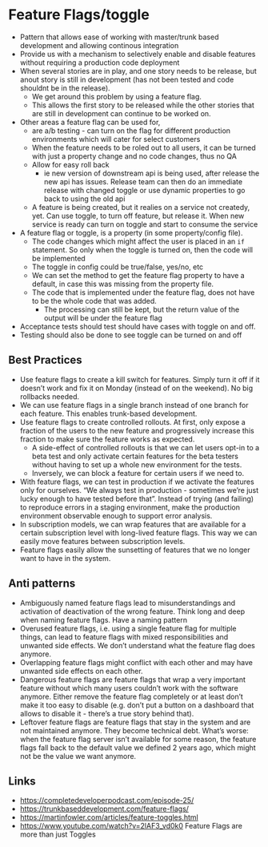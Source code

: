   # Feature Flags/toggle

- Pattern that allows ease of working with master/trunk based development and allowing continous integration
- Provide us with a mechanism to selectively enable and disable features without requiring a production code deployment
- When several stories are in play, and one story needs to be release, but anout story is still in development (has not been tested and code shouldnt be in the release).
  - We get around this problem by using a feature flag.
  - This allows the first story to be released while the other stories that are still in development can continue to be worked on.
- Other areas a feature flag can be used for,
  - are a/b testing - can turn on the flag for different production environments which will cater for select customers
  - When the feature needs to be roled out to all users, it can be turned with just a property change and no code changes, thus no QA
  - Allow for easy roll back
    - ie new version of downstream api is being used, after release the new api has issues. Release team can then do an immediate release with changed toggle or use dynamic properties to go back to using the old api
  - A feature is being created, but it realies on a service not createdy, yet. Can use toggle, to turn off feature, but release it. When new service is ready can turn on toggle and start to consume the service
- A feature flag or toggle, is a property (in some property/config file).
  - The code changes which might affect the user is placed in an `if` statement. So only when the toggle is turned on, then the code will be implemented
  - The toggle in config could be true/false, yes/no, etc
  - We can set the method to get the feature flag property to have a default, in case this was missing from the property file.
  - The code that is implemented under the feature flag, does not have to be the whole code that was added.
    - The processing can still be kept, but the return value of the output will be under the feature flag
- Acceptance tests should test should have cases with toggle on and off.
- Testing should also be done to see toggle can be turned on and off

## Best Practices

- Use feature flags to create a kill switch for features. Simply turn it off if it doesn’t work and fix it on Monday (instead of on the weekend). No big rollbacks needed.
- We can use feature flags in a single branch instead of one branch for each feature. This enables trunk-based development.
- Use feature flags to create controlled rollouts. At first, only expose a fraction of the users to the new feature and progressively increase this fraction to make sure the feature works as expected.
  - A side-effect of controlled rollouts is that we can let users opt-in to a beta test and only activate certain features for the beta testers without having to set up a whole new environment for the tests.
  - Inversely, we can block a feature for certain users if we need to.
- With feature flags, we can test in production if we activate the features only for ourselves. “We always test in production - sometimes we’re just lucky enough to have tested before that”. Instead of trying (and failing) to reproduce errors in a staging environment, make the production environment observable enough to support error analysis.
- In subscription models, we can wrap features that are available for a certain subscription level with long-lived feature flags. This way we can easily move features between subscription levels.
- Feature flags easily allow the sunsetting of features that we no longer want to have in the system.

## Anti patterns

- Ambiguously named feature flags lead to misunderstandings and activation of deactivation of the wrong feature. Think long and deep when naming feature flags. Have a naming pattern
- Overused feature flags, i.e. using a single feature flag for multiple things, can lead to feature flags with mixed responsibilities and unwanted side effects. We don’t understand what the feature flag does anymore.
- Overlapping feature flags might conflict with each other and may have unwanted side effects on each other.
- Dangerous feature flags are feature flags that wrap a very important feature without which many users couldn’t work with the software anymore. Either remove the feature flag completely or at least don’t make it too easy to disable (e.g. don’t put a button on a dashboard that allows to disable it - there’s a true story behind that).
- Leftover feature flags are feature flags that stay in the system and are not maintained anymore. They become technical debt. What’s worse: when the feature flag server isn’t available for some reason, the feature flags fall back to the default value we defined 2 years ago, which might not be the value we want anymore.

## Links

- https://completedeveloperpodcast.com/episode-25/
- https://trunkbaseddevelopment.com/feature-flags/
- https://martinfowler.com/articles/feature-toggles.html
- https://www.youtube.com/watch?v=2lAF3_vd0k0  Feature Flags are more than just Toggles 
